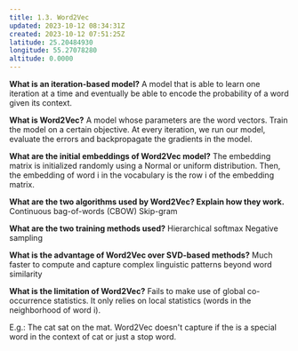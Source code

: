 ```yaml
---
title: 1.3. Word2Vec
updated: 2023-10-12 08:34:31Z
created: 2023-10-12 07:51:25Z
latitude: 25.20484930
longitude: 55.27078280
altitude: 0.0000
---
```


**What is an iteration-based model?**
A model that is able to learn one iteration at a time and eventually be able to encode the probability of a word given its context.

**What is Word2Vec?**
A model whose parameters are the word vectors. Train the model on a certain objective. At every iteration, we run our model, evaluate the errors and backpropagate the gradients in the model.

**What are the initial embeddings of Word2Vec model?**
The embedding matrix is initialized randomly using a Normal or uniform distribution. Then, the embedding of word i in the vocabulary is the row i of the embedding matrix.

**What are the two algorithms used by Word2Vec? Explain how they work.**
Continuous bag-of-words (CBOW)
Skip-gram

**What are the two training methods used?**
Hierarchical softmax
Negative sampling

**What is the advantage of Word2Vec over SVD-based methods?**
Much faster to compute and capture complex linguistic patterns beyond word similarity

**What is the limitation of Word2Vec?**
Fails to make use of global co-occurrence statistics. It only relies on local statistics (words in the neighborhood of word i).

E.g.: The cat sat on the mat. Word2Vec doesn't capture if the is a special word in the context of cat or just a stop word.